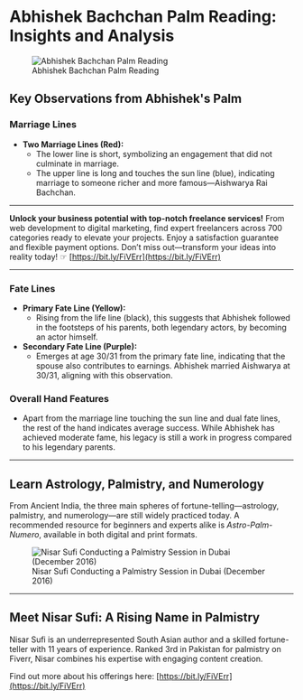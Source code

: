 # Abhishek Bachchan Palm Reading: Insights and Analysis

<figure>
<img src="https://i1.wp.com/www.literaryretreat.com/wp-content/uploads/2022/01/Abhishek-Bachchan-Palm-Reading.jpg?resize=473%2C648&ssl=1" alt="Abhishek Bachchan Palm Reading" srcset="https://i1.wp.com/www.literaryretreat.com/wp-content/uploads/2022/01/Abhishek-Bachchan-Palm-Reading.jpg?w=473&ssl=1 473w, https://i1.wp.com/www.literaryretreat.com/wp-content/uploads/2022/01/Abhishek-Bachchan-Palm-Reading.jpg?resize=219%2C300&ssl=1 219w, https://i1.wp.com/www.literaryretreat.com/wp-content/uploads/2022/01/Abhishek-Bachchan-Palm-Reading.jpg?resize=80%2C110&ssl=1 80w, https://i1.wp.com/www.literaryretreat.com/wp-content/uploads/2022/01/Abhishek-Bachchan-Palm-Reading.jpg?resize=182%2C250&ssl=1 182w, https://i1.wp.com/www.literaryretreat.com/wp-content/uploads/2022/01/Abhishek-Bachchan-Palm-Reading.jpg?resize=397%2C544&ssl=1 397w" sizes="(max-width: 473px) 100vw, 473px">
<figcaption>Abhishek Bachchan Palm Reading</figcaption>
</figure>

## Key Observations from Abhishek's Palm

### Marriage Lines
- **Two Marriage Lines (Red):**
  - The lower line is short, symbolizing an engagement that did not culminate in marriage.
  - The upper line is long and touches the sun line (blue), indicating marriage to someone richer and more famous—Aishwarya Rai Bachchan.

---

**Unlock your business potential with top-notch freelance services!** From web development to digital marketing, find expert freelancers across 700 categories ready to elevate your projects. Enjoy a satisfaction guarantee and flexible payment options. Don’t miss out—transform your ideas into reality today! ☞ [https://bit.ly/FiVErr](https://bit.ly/FiVErr)

---

### Fate Lines
- **Primary Fate Line (Yellow):**
  - Rising from the life line (black), this suggests that Abhishek followed in the footsteps of his parents, both legendary actors, by becoming an actor himself.
- **Secondary Fate Line (Purple):**
  - Emerges at age 30/31 from the primary fate line, indicating that the spouse also contributes to earnings. Abhishek married Aishwarya at 30/31, aligning with this observation.

### Overall Hand Features
- Apart from the marriage line touching the sun line and dual fate lines, the rest of the hand indicates average success. While Abhishek has achieved moderate fame, his legacy is still a work in progress compared to his legendary parents.

---

## Learn Astrology, Palmistry, and Numerology

From Ancient India, the three main spheres of fortune-telling—astrology, palmistry, and numerology—are still widely practiced today. A recommended resource for beginners and experts alike is *Astro-Palm-Numero*, available in both digital and print formats.

<figure>
<img src="https://i0.wp.com/www.literaryretreat.com/wp-content/uploads/2021/09/Palmistry-Session-in-Dubai.webp?resize=520%2C389&ssl=1" alt="Nisar Sufi Conducting a Palmistry Session in Dubai (December 2016)" srcset="https://i0.wp.com/www.literaryretreat.com/wp-content/uploads/2021/09/Palmistry-Session-in-Dubai.webp?w=520&ssl=1 520w, https://i0.wp.com/www.literaryretreat.com/wp-content/uploads/2021/09/Palmistry-Session-in-Dubai.webp?resize=300%2C224&ssl=1 300w, https://i0.wp.com/www.literaryretreat.com/wp-content/uploads/2021/09/Palmistry-Session-in-Dubai.webp?resize=147%2C110&ssl=1 147w, https://i0.wp.com/www.literaryretreat.com/wp-content/uploads/2021/09/Palmistry-Session-in-Dubai.webp?resize=334%2C250&ssl=1 334w" sizes="(max-width: 520px) 100vw, 520px">
<figcaption>Nisar Sufi Conducting a Palmistry Session in Dubai (December 2016)</figcaption>
</figure>

---

## Meet Nisar Sufi: A Rising Name in Palmistry

Nisar Sufi is an underrepresented South Asian author and a skilled fortune-teller with 11 years of experience. Ranked 3rd in Pakistan for palmistry on Fiverr, Nisar combines his expertise with engaging content creation.

Find out more about his offerings here: [https://bit.ly/FiVErr](https://bit.ly/FiVErr)
